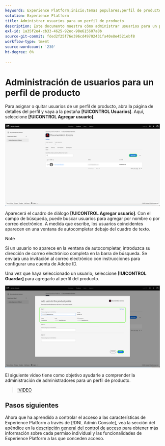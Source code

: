 ```yaml
---
keywords: Experience Platform;inicio;temas populares;perfil de producto
solution: Experience Platform
title: Administrar usuarios para un perfil de producto
description: Este documento muestra cómo administrar usuarios para un perfil de producto en la interfaz de usuario de Adobe Experience Platform.
exl-id: 1a35f2e4-cb33-4625-92ec-98e615607a8b
source-git-commit: fded2f25f76e396cd49702431fa40e8e4521ebf8
workflow-type: tm+mt
source-wordcount: '230'
ht-degree: 0%

---
```


# Administración de usuarios para un perfil de producto

Para asignar o quitar usuarios de un perfil de producto, abra la página de detalles del perfil y vaya a la pestaña **[!UICONTROL Usuarios]**. Aquí, seleccione **[!UICONTROL Agregar usuario]**.

![La página de detalles del perfil de producto muestra los usuarios enumerados en la ficha [!UICONTROL Usuarios].](../images/add-user.png)

Aparecerá el cuadro de diálogo **[!UICONTROL Agregar usuario]**. Con el campo de búsqueda, puede buscar usuarios para agregar por nombre o por correo electrónico. A medida que escribe, los usuarios coincidentes aparecen en una ventana de autocompletar debajo del cuadro de texto.

>[!NOTE]
>
>Si un usuario no aparece en la ventana de autocompletar, introduzca su dirección de correo electrónico completa en la barra de búsqueda. Se enviará una invitación al correo electrónico con instrucciones para configurar una cuenta de Adobe ID.

Una vez que haya seleccionado un usuario, seleccione **[!UICONTROL Guardar]** para agregarlo al perfil del producto.

![Agregue usuarios a la página de perfil de productos destacando los detalles del usuario.](../images/save-user.png)

El siguiente vídeo tiene como objetivo ayudarle a comprender la administración de administradores para un perfil de producto.

>[!VIDEO](https://video.tv.adobe.com/v/333860/?learn=on)

## Pasos siguientes

Ahora que ha aprendido a controlar el acceso a las características de Experience Platform a través de [!DNL Admin Console], vea la sección del apéndice en la [descripción general del control de acceso](../home.md) para obtener más información sobre cada permiso individual y las funcionalidades de Experience Platform a las que conceden acceso.
